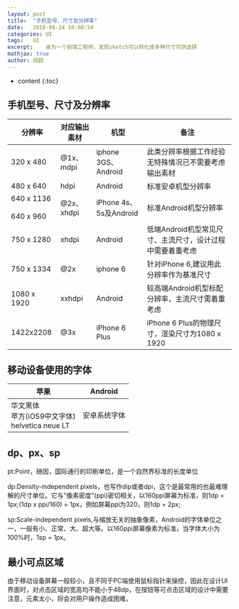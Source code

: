 ```yaml
---
layout: post
title:  "手机型号、尺寸及分辨率"
date:   2018-08-24 10:00:54
categories: UI
tags:	UI
excerpt:	身为一个前端工程师，发现sketch可以转化成多种尺寸可供选择
mathjax: true
author:	闵超
---
```


* content
{:toc}

##  手机型号、尺寸及分辨率

| 分辨率 | 对应输出素材 | 机型 | 备注 |
| ------ | ------ | ------ | ------ |
| 320 x 480 | @1x、mdpi | iphone 3GS、Android | 此类分辨率根据工作经验无特殊情况已不需要考虑输出素材|
| 480 x 640 | hdpi | Android | 标准安卓机型分辨率 |
|640 x 1136 &nbsp;&nbsp;<br>640 x 960|@2x、xhdpi| iPhone 4s、5s及Android|标准Android机型分辨率|
|750 x 1280|xhdpi|Android|低端Android机型常见尺寸、主流尺寸，设计过程中需要着重考虑|
|750 x 1334|@2x|iphone 6|针对iPhone 6,建议用此分辨率作为基准尺寸|
|1080 x 1920|xxhdpi|Android|较高端Android机型标配分辨率，主流尺寸需着重考虑|
|1422x2208|@3x|iPhone 6 Plus|iPhone 6 Plus的物理尺寸，渲染尺寸为1080 x 1920|

##  移动设备使用的字体

|苹果|Android|
|--|--|
|华文黑体<br>苹方(iOS9中文字体)<br>helvetica neue LT|安卓系统字体|

##      dp、px、sp

pt:Point，磅因，国际通行的印刷单位，是一个自然界标准的长度单位

dp:Density-independent pixels，也写作dip或者dpi，这个是最常用的也最难理解的尺寸单位。它与"像素密度"(ppi)密切相关，以160ppi屏幕为标准，则1dp = 1px;(1dp x ppi/160) = 1px，例如屏幕ppi为320，则1dp = 2px;

sp:Scale-independent pixels,与缩放无关的抽象像素，Android的字体单位之一，一般有小、正常、大、超大等。以160ppi屏幕像素为标准，当字体大小为100%时，1sp = 1px。


##      最小可点区域

由于移动设备屏幕一般较小，且不同于PC端使用鼠标指针来操控，因此在设计UI界面时，对点击区域的宽高均不能小于48dp，在按钮等可点击区域的设计中需要注意，元素太小，将会对用户操作造成困难。

